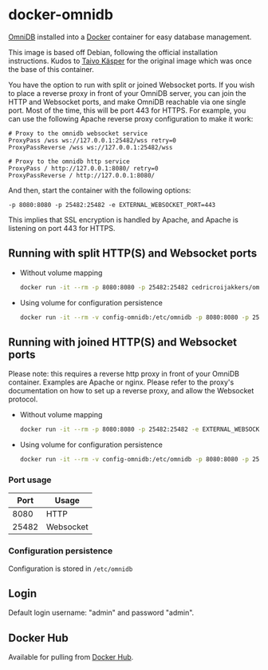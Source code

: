# docker-omnidb
[OmniDB](https://www.omnidb.org/en/) installed into a [Docker](https://www.docker.com/) container for easy database management.

This image is based off Debian, following the official installation instructions. Kudos to [Taivo Käsper](https://hub.docker.com/u/taivokasper/) for the original image which was once the base of this container.

You have the option to run with split or joined Websocket ports. If you wish to place a reverse proxy in front of your OmniDB server, you can join the HTTP and Websocket ports, and make OmniDB reachable via one single port. Most of the time, this will be port 443 for HTTPS. For example, you can use the following Apache reverse proxy configuration to make it work:

	# Proxy to the omnidb websocket service
	ProxyPass /wss ws://127.0.0.1:25482/wss retry=0
	ProxyPassReverse /wss ws://127.0.0.1:25482/wss
	
	# Proxy to the omnidb http service
	ProxyPass / http://127.0.0.1:8080/ retry=0
	ProxyPassReverse / http://127.0.0.1:8080/

And then, start the container with the following options:

	-p 8080:8080 -p 25482:25482 -e EXTERNAL_WEBSOCKET_PORT=443

This implies that SSL encryption is handled by Apache, and Apache is listening on port 443 for HTTPS.

## Running with split HTTP(S) and Websocket ports

* Without volume mapping
    ```bash
    docker run -it --rm -p 8080:8080 -p 25482:25482 cedricroijakkers/omnidb
    ```
* Using volume for configuration persistence
    ```bash
    docker run -it --rm -v config-omnidb:/etc/omnidb -p 8080:8080 -p 25482:25482 cedricroijakkers/omnidb
    ```

## Running with joined HTTP(S) and Websocket ports

Please note: this requires a reverse http proxy in front of your OmniDB container. Examples are Apache or nginx. Please refer to the proxy's documentation on how to set up a reverse proxy, and allow the Websocket protocol.

* Without volume mapping
    ```bash
    docker run -it --rm -p 8080:8080 -p 25482:25482 -e EXTERNAL_WEBSOCKET_PORT=8080 cedricroijakkers/omnidb
    ```
* Using volume for configuration persistence
    ```bash
    docker run -it --rm -v config-omnidb:/etc/omnidb -p 8080:8080 -p 25482:25482 -e EXTERNAL_WEBSOCKET_PORT=8080 cedricroijakkers/omnidb
    ```

### Port usage

| Port | Usage |
| ---- | ----- |
| 8080 | HTTP  |
| 25482 | Websocket |

### Configuration persistence

Configuration is stored in `/etc/omnidb`

## Login
Default login username: "admin" and password "admin".

## Docker Hub
Available for pulling from [Docker Hub](https://hub.docker.com/r/cedricroijakkers/omnidb/).
